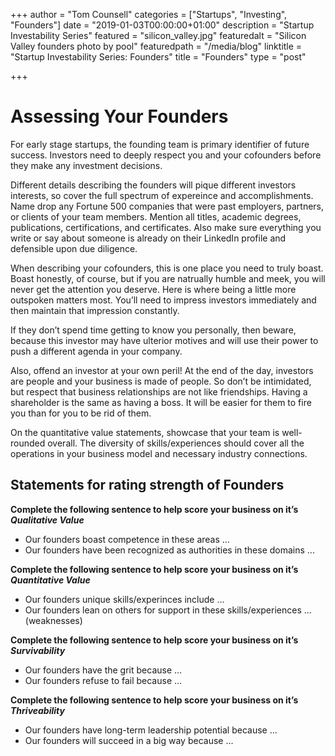 +++
author = "Tom Counsell"
categories = ["Startups", "Investing", "Founders"]
date = "2019-01-03T00:00:00+01:00"
description = "Startup Investability Series"
featured = "silicon_valley.jpg"
featuredalt = "Silicon Valley founders photo by pool"
featuredpath = "/media/blog"
linktitle = "Startup Investability Series: Founders"
title = "Founders"
type = "post"

+++
# Assessing Your Founders

For early stage startups, the founding team is primary identifier of future success. Investors need to deeply respect you and your cofounders before they make any investment decisions. 

Different details describing the founders will pique different investors interests, so cover the full spectrum of expereince and accomplishments. Name drop any Fortune 500 companies that were past employers, partners, or clients of your team members. Mention all titles, academic degrees, publications, certifications, and certificates. Also make sure everything you write or say about someone is already on their LinkedIn profile and defensible upon due diligence.

When describing your cofounders, this is one place you need to truly boast. Boast honestly, of course, but if you are natrually humble and meek, you will never get the attention you deserve. Here is where being a little more outspoken matters most. You’ll need to impress investors immediately and then maintain that impression constantly. 

If they don’t spend time getting to know you personally, then beware, because this investor may have ulterior motives and will use their power to push a different agenda in your company.

Also, offend an investor at your own peril! At the end of the day, investors are people and your business is made of people. So don’t be intimidated, but respect that business relationships are not like friendships. Having a shareholder is the same as having a boss. It will be easier for them to fire you than for you to be rid of them.

On the quantitative value statements, showcase that your team is well-rounded overall. The diversity of skills/experiences should cover all the operations in your business model and necessary industry connections.

## Statements for rating strength of Founders

**Complete the following sentence to help score your business on it’s _Qualitative Value_**

* Our founders boast competence in these areas ...
* Our founders have been recognized as authorities in these domains ...

**Complete the following sentence to help score your business on it’s _Quantitative Value_**

* Our founders unique skills/experinces include ...
* Our founders lean on others for support in these skills/experiences ... (weaknesses)

**Complete the following sentence to help score your business on it’s _Survivability_**

* Our founders have the grit because ...
* Our founders refuse to fail because ...

**Complete the following sentence to help score your business on it’s _Thriveability_**

* Our founders have long-term leadership potential because ...
* Our founders will succeed in a big way because ...